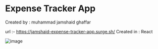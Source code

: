 # Expense Tracker App
 Created by : muhammad jamshaid ghaffar
 
 url :- https://jamshaid-expense-tracker-app.surge.sh/
 Created in : React

![image](https://user-images.githubusercontent.com/75721211/166856983-7216361e-cd34-4f5f-9fa0-d5616a3f5931.png)
